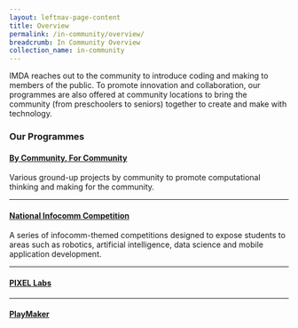 ```yaml
---
layout: leftnav-page-content
title: Overview
permalink: /in-community/overview/
breadcrumb: In Community Overview
collection_name: in-community
---
```



IMDA reaches out to the community to introduce coding and making to members of the public. To promote innovation and collaboration, our programmes are also offered at community locations to bring the community (from preschoolers to seniors) together to create and make with technology.

### **Our Programmes** 

#### **[By Community, For Community](/in-community/by-community-for-community/)** <br>
Various ground-up projects by community to promote computational thinking and making for the community.

---

#### **[National Infocomm Competition](/in-community/national-infocomm-competition/)** <br>
A series of infocomm-themed competitions designed to expose students to areas such as robotics, artificial intelligence, data science and mobile application development.

---

#### **[PIXEL Labs](/in-community/pixel-labs/)** <br>

---

#### **[PlayMaker](/in-community/playmaker-overview/)** <br>

